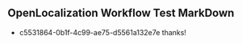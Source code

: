 ## OpenLocalization Workflow Test MarkDown
* c5531864-0b1f-4c99-ae75-d5561a132e7e thanks!

<!--HONumber=Jul16_HO5-->


